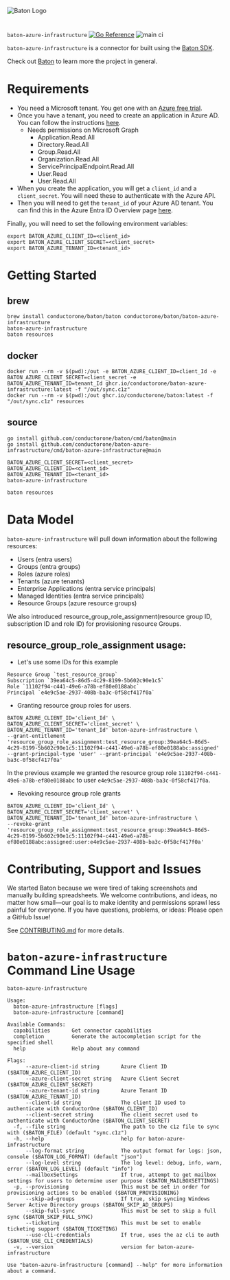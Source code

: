 ![Baton Logo](./docs/images/baton-logo.png)

#
`baton-azure-infrastructure` [![Go Reference](https://pkg.go.dev/badge/github.com/conductorone/baton-azure-infrastructure.svg)](https://pkg.go.dev/github.com/conductorone/baton-azure-infrastructure) ![main ci](https://github.com/conductorone/baton-azure-infrastructure/actions/workflows/main.yaml/badge.svg)

`baton-azure-infrastructure` is a connector for built using the [Baton SDK](https://github.com/conductorone/baton-sdk).

Check out [Baton](https://github.com/conductorone/baton) to learn more the project in general.

# Requirements

- You need a Microsoft tenant. You get one with an [Azure free trial](https://azure.microsoft.com/pricing/free-trial/).
- Once you have a tenant, you need to create an application in Azure AD. You can follow the
  instructions [here](https://docs.microsoft.com/en-us/azure/active-directory/develop/quickstart-register-app).
    - Needs permissions on Microsoft Graph
        - Application.Read.All
        - Directory.Read.All
        - Group.Read.All
        - Organization.Read.All
        - ServicePrincipalEndpoint.Read.All
        - User.Read
        - User.Read.All
- When you create the application, you will get a `client_id` and a `client_secret`. You will need these to authenticate
  with the Azure API.
- Then you will need to get the `tenant_id` of your Azure AD tenant. You can find this in the Azure Entra ID Overview
  page [here](https://portal.azure.com/#blade/Microsoft_AAD_IAM/ActiveDirectoryMenuBlade/Overview).

Finally, you will need to set the following environment variables:

```
export BATON_AZURE_CLIENT_ID=<client_id>
export BATON_AZURE_CLIENT_SECRET=<client_secret>
export BATON_AZURE_TENANT_ID=<tenant_id>
```

# Getting Started

## brew

```
brew install conductorone/baton/baton conductorone/baton/baton-azure-infrastructure
baton-azure-infrastructure
baton resources
```

## docker

```
docker run --rm -v $(pwd):/out -e BATON_AZURE_CLIENT_ID=client_Id -e BATON_AZURE_CLIENT_SECRET=client_secret -e BATON_AZURE_TENANT_ID=tenant_Id ghcr.io/conductorone/baton-azure-infrastructure:latest -f "/out/sync.c1z"
docker run --rm -v $(pwd):/out ghcr.io/conductorone/baton:latest -f "/out/sync.c1z" resources
```

## source

```
go install github.com/conductorone/baton/cmd/baton@main
go install github.com/conductorone/baton-azure-infrastructure/cmd/baton-azure-infrastructure@main

BATON_AZURE_CLIENT_SECRET=<client_secret>
BATON_AZURE_CLIENT_ID=<client_id>
BATON_AZURE_TENANT_ID=<tenant_id>
baton-azure-infrastructure

baton resources
```

# Data Model

`baton-azure-infrastructure` will pull down information about the following resources:

- Users (entra users)
- Groups (entra groups)
- Roles (azure roles)
- Tenants (azure tenants)
- Enterprise Applications (entra service principals)
- Managed Identities (entra service principals)
- Resource Groups (azure resource groups)

We also introduced resource_group_role_assignment(resource group ID, subscription ID and role ID) for provisioning
resource Groups.

## resource_group_role_assignment usage:

- Let's use some IDs for this example

```
Resource Group `test_resource_group`
Subscription `39ea64c5-86d5-4c29-8199-5b602c90e1c5`
Role `11102f94-c441-49e6-a78b-ef80e0188abc`
Principal `e4e9c5ae-2937-408b-ba3c-0f58cf417f0a`
```

- Granting resource group roles for users.

```
BATON_AZURE_CLIENT_ID='client_Id' \
BATON_AZURE_CLIENT_SECRET='client_secret' \
BATON_AZURE_TENANT_ID='tenant_Id' baton-azure-infrastructure \
--grant-entitlement 'resource_group_role_assignment:test_resource_group:39ea64c5-86d5-4c29-8199-5b602c90e1c5:11102f94-c441-49e6-a78b-ef80e0188abc:assigned' --grant-principal-type 'user' --grant-principal 'e4e9c5ae-2937-408b-ba3c-0f58cf417f0a' 
```

In the previous example we granted the resource group role `11102f94-c441-49e6-a78b-ef80e0188abc` to user
`e4e9c5ae-2937-408b-ba3c-0f58cf417f0a`.

- Revoking resource group role grants

```
BATON_AZURE_CLIENT_ID='client_Id' \
BATON_AZURE_CLIENT_SECRET='client_secret' \
BATON_AZURE_TENANT_ID='tenant_Id' baton-azure-infrastructure \
--revoke-grant 'resource_group_role_assignment:test_resource_group:39ea64c5-86d5-4c29-8199-5b602c90e1c5:11102f94-c441-49e6-a78b-ef80e0188abc:assigned:user:e4e9c5ae-2937-408b-ba3c-0f58cf417f0a'
```

# Contributing, Support and Issues

We started Baton because we were tired of taking screenshots and manually
building spreadsheets. We welcome contributions, and ideas, no matter how
small&mdash;our goal is to make identity and permissions sprawl less painful for
everyone. If you have questions, problems, or ideas: Please open a GitHub Issue!

See [CONTRIBUTING.md](https://github.com/ConductorOne/baton/blob/main/CONTRIBUTING.md) for more details.

# `baton-azure-infrastructure` Command Line Usage

```
baton-azure-infrastructure

Usage:
  baton-azure-infrastructure [flags]
  baton-azure-infrastructure [command]

Available Commands:
  capabilities       Get connector capabilities
  completion         Generate the autocompletion script for the specified shell
  help               Help about any command

Flags:
      --azure-client-id string       Azure Client ID ($BATON_AZURE_CLIENT_ID)
      --azure-client-secret string   Azure Client Secret ($BATON_AZURE_CLIENT_SECRET)
      --azure-tenant-id string       Azure Tenant ID ($BATON_AZURE_TENANT_ID)
      --client-id string             The client ID used to authenticate with ConductorOne ($BATON_CLIENT_ID)
      --client-secret string         The client secret used to authenticate with ConductorOne ($BATON_CLIENT_SECRET)
  -f, --file string                  The path to the c1z file to sync with ($BATON_FILE) (default "sync.c1z")
  -h, --help                         help for baton-azure-infrastructure
      --log-format string            The output format for logs: json, console ($BATON_LOG_FORMAT) (default "json")
      --log-level string             The log level: debug, info, warn, error ($BATON_LOG_LEVEL) (default "info")
      --mailboxSettings              If true, attempt to get mailbox settings for users to determine user purpose ($BATON_MAILBOXSETTINGS)
  -p, --provisioning                 This must be set in order for provisioning actions to be enabled ($BATON_PROVISIONING)
      --skip-ad-groups               If true, skip syncing Windows Server Active Directory groups ($BATON_SKIP_AD_GROUPS)
      --skip-full-sync               This must be set to skip a full sync ($BATON_SKIP_FULL_SYNC)
      --ticketing                    This must be set to enable ticketing support ($BATON_TICKETING)
      --use-cli-credentials          If true, uses the az cli to auth ($BATON_USE_CLI_CREDENTIALS)
  -v, --version                      version for baton-azure-infrastructure

Use "baton-azure-infrastructure [command] --help" for more information about a command.
```
